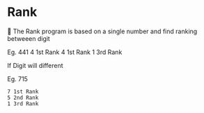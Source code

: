 # Rank
🌠 The Rank program is based on a single number and find ranking betweeen digit

Eg. 441
    4 1st Rank
    4 1st Rank
    1 3rd Rank

If Digit will different 

Eg. 715

    7 1st Rank
    5 2nd Rank
    1 3rd Rank
